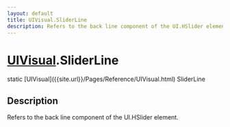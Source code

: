 ```yaml
---
layout: default
title: UIVisual.SliderLine
description: Refers to the back line component of the UI.HSlider element.
---
```

# [UIVisual]({{site.url}}/Pages/Reference/UIVisual.html).SliderLine

<div class='signature' markdown='1'>
static [UIVisual]({{site.url}}/Pages/Reference/UIVisual.html) SliderLine
</div>

## Description
Refers to the back line component of the UI.HSlider
element.


